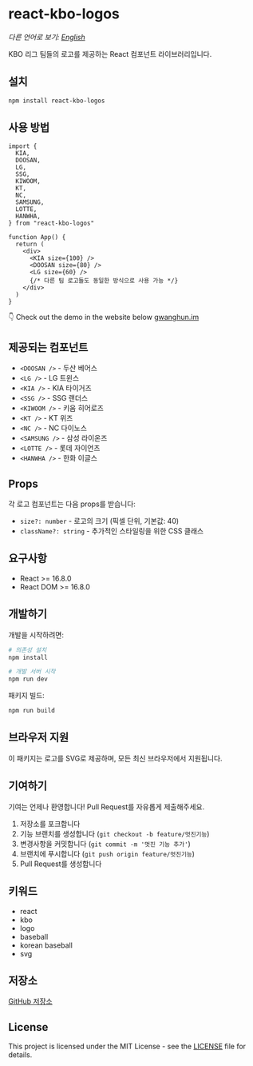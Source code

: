 # react-kbo-logos

_다른 언어로 보기: [English](README.md)_

KBO 리그 팀들의 로고를 제공하는 React 컴포넌트 라이브러리입니다.

## 설치

```bash
npm install react-kbo-logos
```

## 사용 방법

```tsx
import {
  KIA,
  DOOSAN,
  LG,
  SSG,
  KIWOOM,
  KT,
  NC,
  SAMSUNG,
  LOTTE,
  HANWHA,
} from "react-kbo-logos"

function App() {
  return (
    <div>
      <KIA size={100} />
      <DOOSAN size={80} />
      <LG size={60} />
      {/* 다른 팀 로고들도 동일한 방식으로 사용 가능 */}
    </div>
  )
}
```

👇 Check out the demo in the website below
[gwanghun.im](https://www.gwanghun.im/tools/react-kbo-logos)

## 제공되는 컴포넌트

- `<DOOSAN />` - 두산 베어스
- `<LG />` - LG 트윈스
- `<KIA />` - KIA 타이거즈
- `<SSG />` - SSG 랜더스
- `<KIWOOM />` - 키움 히어로즈
- `<KT />` - KT 위즈
- `<NC />` - NC 다이노스
- `<SAMSUNG />` - 삼성 라이온즈
- `<LOTTE />` - 롯데 자이언츠
- `<HANWHA />` - 한화 이글스

## Props

각 로고 컴포넌트는 다음 props를 받습니다:

- `size?: number` - 로고의 크기 (픽셀 단위, 기본값: 40)
- `className?: string` - 추가적인 스타일링을 위한 CSS 클래스

## 요구사항

- React >= 16.8.0
- React DOM >= 16.8.0

## 개발하기

개발을 시작하려면:

```bash
# 의존성 설치
npm install

# 개발 서버 시작
npm run dev
```

패키지 빌드:

```bash
npm run build
```

## 브라우저 지원

이 패키지는 로고를 SVG로 제공하며, 모든 최신 브라우저에서 지원됩니다.

## 기여하기

기여는 언제나 환영합니다! Pull Request를 자유롭게 제출해주세요.

1. 저장소를 포크합니다
2. 기능 브랜치를 생성합니다 (`git checkout -b feature/멋진기능`)
3. 변경사항을 커밋합니다 (`git commit -m '멋진 기능 추가'`)
4. 브랜치에 푸시합니다 (`git push origin feature/멋진기능`)
5. Pull Request를 생성합니다

## 키워드

- react
- kbo
- logo
- baseball
- korean baseball
- svg

## 저장소

[GitHub 저장소](https://github.com/Gwanghun-Im/react-kbo-logos)

## License

This project is licensed under the MIT License - see the [LICENSE](LICENSE) file for details.
